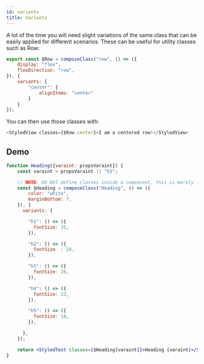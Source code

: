 ```yaml
---
id: variants
title: Variants
---
```


A lot of the time you will need slight variations of the same class that can be easily applied for different scenarios. These can be useful for utility classes such as Row:

```jsx
export const $Row = composeClass("row", () => ({
    display: "flex",
    flexDirection: "row",
}), {
    variants: {
        "center": {
            alignItems: "center"
        }
    }
});
```

You can then use those classes with:

```typescript jsx
<StyledView classes={$Row.center}>I am a centered row!</StyledView>
```

## Demo

```jsx live
function Heading({varaint: propsVaraint}) {
    const varaint = propsVaraint || "h2";

    // NOTE: DO NOT define classes inside a component, this is merely for demonstration
    const $Heading = composeClass("Heading", () => ({
        color: "white",
        marginBottom: 7,
    }), {
      variants: {

        "h1": () => ({
          fontSize: 35,
        }),

        "h2": () => ({
          fontSize  : 28,
        }),

        "h3": () => ({
          fontSize: 26,
        }),

        "h4": () => ({
          fontSize: 23,
        }),

        "h5": () => ({
          fontSize: 18,
        }),

      },
    });

    return <StyledText classes={$Heading[varaint]}>Heading {varaint}</StyledText>;
}
```
